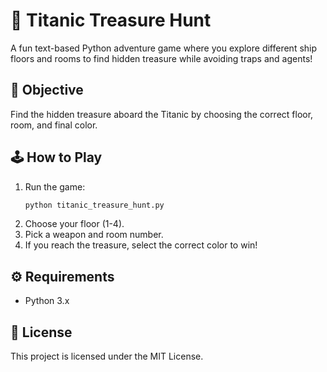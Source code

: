 # 🚢 Titanic Treasure Hunt

A fun text-based Python adventure game where you explore different ship floors and rooms to find hidden treasure while avoiding traps and agents!

## 🎯 Objective
Find the hidden treasure aboard the Titanic by choosing the correct floor, room, and final color.

## 🕹️ How to Play
1. Run the game:
   ```bash
   python titanic_treasure_hunt.py
   ```
2. Choose your floor (1-4).
3. Pick a weapon and room number.
4. If you reach the treasure, select the correct color to win!

## ⚙️ Requirements
- Python 3.x

## 📄 License
This project is licensed under the MIT License.
